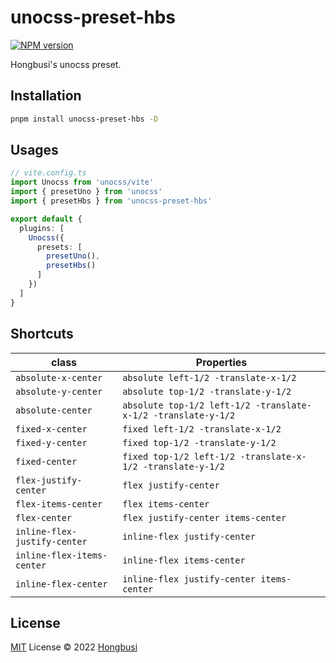 # unocss-preset-hbs

[![NPM version](https://img.shields.io/npm/v/unocss-preset-hbs?color=a1b858&label=)](https://www.npmjs.com/package/unocss-preset-hbs)

Hongbusi's unocss preset.

## Installation

``` bash
pnpm install unocss-preset-hbs -D
```

## Usages

``` ts
// vite.config.ts
import Unocss from 'unocss/vite'
import { presetUno } from 'unocss'
import { presetHbs } from 'unocss-preset-hbs'

export default {
  plugins: [
    Unocss({
      presets: [
        presetUno(),
        presetHbs()
      ]
    })
  ]
}
```

<!-- start -->
## Shortcuts 

| class | Properties |
| ----- | ---------- |
| `absolute-x-center` | `absolute left-1/2 -translate-x-1/2` |
| `absolute-y-center` | `absolute top-1/2 -translate-y-1/2` |
| `absolute-center` | `absolute top-1/2 left-1/2 -translate-x-1/2 -translate-y-1/2` |
| `fixed-x-center` | `fixed left-1/2 -translate-x-1/2` |
| `fixed-y-center` | `fixed top-1/2 -translate-y-1/2` |
| `fixed-center` | `fixed top-1/2 left-1/2 -translate-x-1/2 -translate-y-1/2` |
| `flex-justify-center` | `flex justify-center` |
| `flex-items-center` | `flex items-center` |
| `flex-center` | `flex justify-center items-center` |
| `inline-flex-justify-center` | `inline-flex justify-center` |
| `inline-flex-items-center` | `inline-flex items-center` |
| `inline-flex-center` | `inline-flex justify-center items-center` |
<!-- end -->

## License

[MIT](./LICENSE) License © 2022 [Hongbusi](https://github.com/Hongbusi) 
